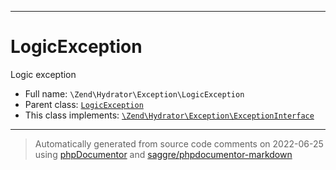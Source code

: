 ***

# LogicException

Logic exception



* Full name: `\Zend\Hydrator\Exception\LogicException`
* Parent class: [`LogicException`](../../../LogicException.md)
* This class implements:
[`\Zend\Hydrator\Exception\ExceptionInterface`](./ExceptionInterface.md)






***
> Automatically generated from source code comments on 2022-06-25 using [phpDocumentor](http://www.phpdoc.org/) and [saggre/phpdocumentor-markdown](https://github.com/Saggre/phpDocumentor-markdown)
